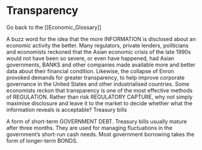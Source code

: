 # Transparency

Go back to the [[Economic_Glossary]]


A buzz word for the idea that the more INFORMATION is disclosed about an economic activity the better. Many regulators, private lenders, politicians and economists reckoned that the Asian economic crisis of the late 1990s would not have been so severe, or even have happened, had Asian governments, BANKS and other companies made available more and better data about their financial condition. Likewise, the collapse of Enron provoked demands for greater transparency, to help improve corporate governance in the United States and other industrialised countries. Some economists reckon that transparency is one of the most effective methods of REGULATION. Rather than risk REGULATORY CAPTURE, why not simply maximise disclosure and leave it to the market to decide whether what the information reveals is acceptable?
Treasury bills

A form of short-term GOVERNMENT DEBT. Treasury bills usually mature after three months. They are used for managing fluctuations in the government’s short-run cash needs. Most government borrowing takes the form of longer-term BONDS.

